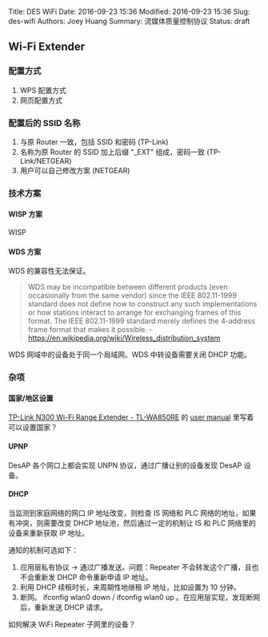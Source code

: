 Title: DES WiFi
Date: 2016-09-23 15:36
Modified: 2016-09-23 15:36
Slug: des-wifi
Authors: Joey Huang
Summary: 流媒体质量控制协议
Status: draft

## Wi-Fi Extender

### 配置方式

1. WPS 配置方式
2. 网页配置方式

### 配置后的 SSID 名称

1. 与原 Router 一致，包括 SSID 和密码 (TP-Link)
2. 名称为原 Router 的 SSID 加上后缀 "_EXT" 组成，密码一致 (TP-Link/NETGEAR)
3. 用户可以自己修改方案 (NETGEAR)

### 技术方案

#### WISP 方案

WISP

#### WDS 方案

WDS 的兼容性无法保证。

> WDS may be incompatible between different products (even occasionally from the same vendor) since the IEEE 802.11-1999 standard does not define how to construct any such implementations or how stations interact to arrange for exchanging frames of this format. The IEEE 802.11-1999 standard merely defines the 4-address frame format that makes it possible. - https://en.wikipedia.org/wiki/Wireless_distribution_system

WDS 网域中的设备处于同一个局域网。WDS 中转设备需要关闭 DHCP 功能。

### 杂项

#### 国家/地区设置

[TP-Link N300 Wi-Fi Range Extender - TL-WA850RE](https://www.amazon.com/TP-Link-Wi-Fi-Range-Extender-TL-WA850RE/dp/B00E98O7GC/ref=sr_1_5?s=pc&ie=UTF8&qid=1474618374&sr=1-5&keywords=WiFi+extender) 的 [user manual](https://images-na.ssl-images-amazon.com/images/I/A1dnoE9DPcS.pdf) 里写着可以设置国家？

#### UPNP

DesAP 各个网口上都会实现 UNPN 协议，通过广播让别的设备发现 DesAP 设备。

#### DHCP

当监测到家庭网络的网口 IP 地址改变，则检查 IS 网络和 PLC 网络的地址，如果有冲突，则需要改变 DHCP 地址池，然后通过一定的机制让 IS 和 PLC 网络里的设备来重新获取 IP 地址。

通知的机制可选如下：

1) 应用层私有协议 -> 通过广播发送。问题：Repeater 不会转发这个广播，且也不会重新发 DHCP 命令重新申请 IP 地址。
2) 利用 DHCP 续租时长，来周期性地继租 IP 地址，比如设置为 10 分钟。
3) 断网。 ifconfig wlan0 down / ifconfig wlan0 up 。在应用层实现，发现断网后，重新发送 DHCP 请求。

如何解决 WiFi Repeater 子网里的设备？